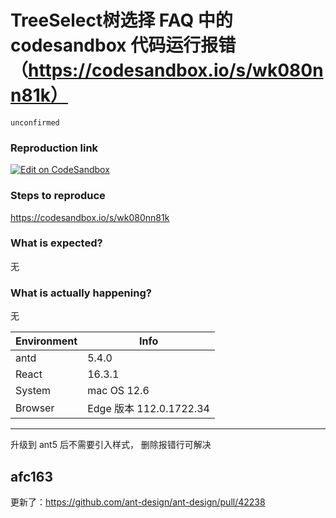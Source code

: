 # TreeSelect树选择 FAQ 中的 codesandbox 代码运行报错（https://codesandbox.io/s/wk080nn81k）

`unconfirmed`

### Reproduction link

[![Edit on CodeSandbox](https://codesandbox.io/static/img/play-codesandbox.svg)](https://codesandbox.io/s/wk080nn81k)

### Steps to reproduce

https://codesandbox.io/s/wk080nn81k

### What is expected?

无

### What is actually happening?

无

| Environment | Info                    |
| ----------- | ----------------------- |
| antd        | 5.4.0                   |
| React       | 16.3.1                  |
| System      | mac OS 12.6             |
| Browser     | Edge 版本 112.0.1722.34 |

---

升级到 ant5 后不需要引入样式， 删除报错行可解决

<!-- generated by ant-design-issue-helper. DO NOT REMOVE -->

## afc163

更新了：https://github.com/ant-design/ant-design/pull/42238
